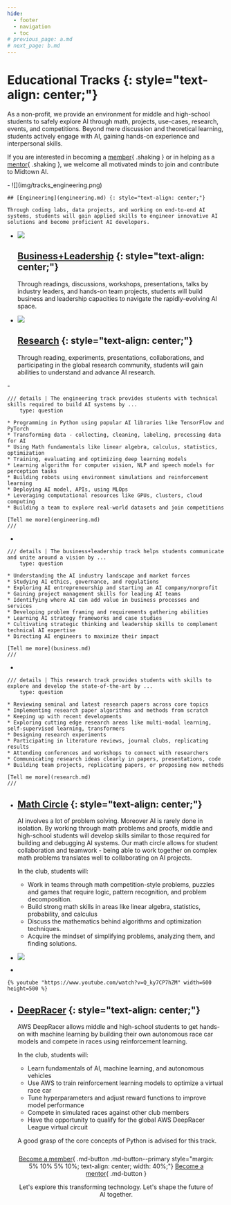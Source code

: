```yaml
---
hide:
  - footer
  - navigation
  - toc
# previous_page: a.md
# next_page: b.md
---
```

# Educational Tracks  {: style="text-align: center;"}

 As a non-profit, we provide an environment for middle and high-school students to safely explore AI through math, projects, use-cases, research, events, and competitions. Beyond mere discussion and theoretical learning, students actively engage with AI, gaining hands-on experience and interpersonal skills.

 If you are interested in becoming a [member](/forms/membership.md){ .shaking } or in helping as a [mentor](/forms/mentorship.md){ .shaking }, we welcome all motivated minds to join and contribute to Midtown AI. 

<div class="grid cards" markdown>
-   ![](img/tracks_engineering.png)

    ## [Engineering](engineering.md) {: style="text-align: center;"}

    Through coding labs, data projects, and working on end-to-end AI systems, students will gain applied skills to engineer innovative AI solutions and become proficient AI developers.


-   ![](img/tracks_business.png)

    ## [Business+Leadership](business.md) {: style="text-align: center;"}

    Through readings, discussions, workshops, presentations, talks by industry leaders, and hands-on team projects, students will build business and leadership capacities to navigate the rapidly-evolving AI space.


-   ![](img/tracks_research.png)

    ## [Research](research.md) {: style="text-align: center;"}

    Through reading, experiments, presentations, collaborations, and participating in the global research community, students will gain abilities to understand and advance AI research. 


</div>
<div class="grid cards" markdown>
-   

    /// details | The engineering track provides students with technical skills required to build AI systems by ...
        type: question

    * Programming in Python using popular AI libraries like TensorFlow and PyTorch
    * Transforming data - collecting, cleaning, labeling, processing data for AI
    * Using Math fundamentals like linear algebra, calculus, statistics, optimization
    * Training, evaluating and optimizing deep learning models
    * Learning algorithm for computer vision, NLP and speech models for perception tasks
    * Building robots using environment simulations and reinforcement learning
    * Deploying AI model, APIs, using MLOps
    * Leveraging computational resources like GPUs, clusters, cloud computing
    * Building a team to explore real-world datasets and join competitions

    [Tell me more](engineering.md)
    ///

-   

    /// details | The business+leadership track helps students communicate and unite around a vision by ...
        type: question

    * Understanding the AI industry landscape and market forces
    * Studying AI ethics, governance, and regulations
    * Exploring AI entrepreneurship and starting an AI company/nonprofit
    * Gaining project management skills for leading AI teams
    * Identifying where AI can add value in business processes and services
    * Developing problem framing and requirements gathering abilities
    * Learning AI strategy frameworks and case studies
    * Cultivating strategic thinking and leadership skills to complement technical AI expertise
    * Directing AI engineers to maximize their impact

    [Tell me more](business.md)
    ///

-   

    /// details | This research track provides students with skills to explore and develop the state-of-the-art by ...
        type: question

    * Reviewing seminal and latest research papers across core topics
    * Implementing research paper algorithms and methods from scratch
    * Keeping up with recent developments
    * Exploring cutting edge research areas like multi-modal learning, self-supervised learning, transformers
    * Designing research experiments
    * Participating in literature reviews, journal clubs, replicating results
    * Attending conferences and workshops to connect with researchers
    * Communicating research ideas clearly in papers, presentations, code
    * Building team projects, replicating papers, or proposing new methods

    [Tell me more](research.md)
    ///

</div>

<div class="grid cards" markdown>

-   ## [Math Circle](math_circle.md) {: style="text-align: center;"}

    AI involves a lot of problem solving. Moreover AI is rarely done in isolation. By working through math problems and proofs, middle and high-school students will develop skills similar to those required for building and debugging AI systems. Our math circle allows for student collaboration and teamwork - being able to work together on complex math problems translates well to collaborating on AI projects.

    In the club, students will:

    * Work in teams through math competition-style problems, puzzles and games that require logic, pattern recognition, and problem decomposition.
    * Build strong math skills in areas like linear algebra, statistics, probability, and calculus
    * Discuss the mathematics behind algorithms and optimization techniques.
    * Acquire the mindset of simplifying problems, analyzing them, and finding solutions.


-   ![](img/tracks_math.png)

</div>


<div class="grid cards" markdown>

-   


    {% youtube "https://www.youtube.com/watch?v=Q_ky7CP7hZM" width=600 height=500 %}

-   ## [DeepRacer](deepracer.md) {: style="text-align: center;"}

    AWS DeepRacer allows middle and high-school students to get hands-on with machine learning by building their own autonomous race car models and compete in races using reinforcement learning.

    In the club, students will:

    * Learn fundamentals of AI, machine learning, and autonomous vehicles
    * Use AWS to train reinforcement learning models to optimize a virtual race car
    * Tune hyperparameters and adjust reward functions to improve model performance
    * Compete in simulated races against other club members
    * Have the opportunity to qualify for the global AWS DeepRacer League virtual circuit

    A good grasp of the core concepts of Python is advised for this track.

</div>


<div style="margin: 5%; text-align: center;" markdown>

[Become a member](membership.md#){ .md-button .md-button--primary style="margin: 5% 10% 5% 10%; text-align: center; width: 40%;"}
[Become a mentor](mentorship.md#){ .md-button }

Let's explore this transforming technology. Let's shape the future of AI together.
</div>
